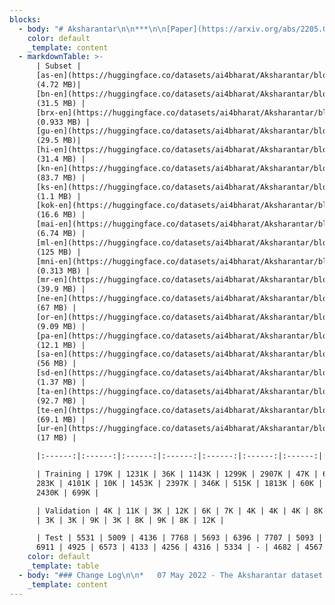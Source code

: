 ```yaml
---
blocks:
  - body: "# Aksharantar\n\n***\n\n[Paper](https://arxiv.org/abs/2205.03018) | [Huggingface](https://huggingface.co/datasets/ai4bharat/Aksharantar/) | [Benchmarking](https://github.com/AI4Bharat/IndicLID#evaluation-results)&#x20;\n\nAksharantar is the largest publicly available transliteration dataset for 21 Indic languages. The corpus has 26M Indic language-English transliteration pairs. Benchmarking result on Aksharantar test set using [IndicXlit](https://ai4bharat.iitm.ac.in/indic-xlit) model can be found [here](https://github.com/AI4Bharat/IndicXlit#evaluation-results).  More details regarding Aksharantar can be in the [paper](https://arxiv.org/abs/2205.03018).\n\n### Downloads\n\n*   The Aksharantar dataset can be downloaded from the\_[Aksharantar Hugging Face repository](https://huggingface.co/datasets/ai4bharat/Aksharantar/tree/main).\n*   Each language-pair corpus in the Aksharantar dataset is split into training, validation and test subsets. Each subset is a JSONL file consisting of individual data instances comprising a unique identifier, native word, English word, transliteration source and a score (if applicable).\n*   Individual language-pair download links are provided in the\_[data split](https://github.com/SushaneP/indicnlp.ai4bharat.org/edit/master/content/pages/aksharantar.md#data-split)\_below.\n\n### Data Split\n\nThe language-wise splits for Aksharantar is shown in the table with total number of word pairs (in millions). Individual download links for each language-pair are as against the hyperlink.\n"
    color: default
    _template: content
  - markdownTable: >-
      | Subset |
      [as-en](https://huggingface.co/datasets/ai4bharat/Aksharantar/blob/main/asm.zip)
      (4.72 MB)|
      [bn-en](https://huggingface.co/datasets/ai4bharat/Aksharantar/blob/main/ben.zip)
      (31.5 MB) |
      [brx-en](https://huggingface.co/datasets/ai4bharat/Aksharantar/blob/main/brx.zip)
      (0.933 MB) |
      [gu-en](https://huggingface.co/datasets/ai4bharat/Aksharantar/blob/main/guj.zip)
      (29.5 MB)|
      [hi-en](https://huggingface.co/datasets/ai4bharat/Aksharantar/blob/main/hin.zip)
      (31.4 MB) |
      [kn-en](https://huggingface.co/datasets/ai4bharat/Aksharantar/blob/main/kan.zip)
      (83.7 MB) |
      [ks-en](https://huggingface.co/datasets/ai4bharat/Aksharantar/blob/main/kas.zip)
      (1.1 MB) |
      [kok-en](https://huggingface.co/datasets/ai4bharat/Aksharantar/blob/main/kok.zip)
      (16.6 MB) |
      [mai-en](https://huggingface.co/datasets/ai4bharat/Aksharantar/blob/main/mai.zip)
      (6.74 MB) |
      [ml-en](https://huggingface.co/datasets/ai4bharat/Aksharantar/blob/main/mal.zip)
      (125 MB) |
      [mni-en](https://huggingface.co/datasets/ai4bharat/Aksharantar/blob/main/mni.zip)
      (0.313 MB) |
      [mr-en](https://huggingface.co/datasets/ai4bharat/Aksharantar/blob/main/mar.zip)
      (39.9 MB) |
      [ne-en](https://huggingface.co/datasets/ai4bharat/Aksharantar/blob/main/nep.zip)
      (67 MB) |
      [or-en](https://huggingface.co/datasets/ai4bharat/Aksharantar/blob/main/ori.zip)
      (9.09 MB) |
      [pa-en](https://huggingface.co/datasets/ai4bharat/Aksharantar/blob/main/pan.zip)
      (12.1 MB) |
      [sa-en](https://huggingface.co/datasets/ai4bharat/Aksharantar/blob/main/san.zip)
      (56 MB) |
      [sd-en](https://huggingface.co/datasets/ai4bharat/Aksharantar/blob/main/sid.zip)
      (1.37 MB) |
      [ta-en](https://huggingface.co/datasets/ai4bharat/Aksharantar/blob/main/tam.zip)
      (92.7 MB) |
      [te-en](https://huggingface.co/datasets/ai4bharat/Aksharantar/blob/main/tel.zip)
      (69.1 MB) |
      [ur-en](https://huggingface.co/datasets/ai4bharat/Aksharantar/blob/main/urd.zip)
      (17 MB) |

      |:------:|:------:|:------:|:------:|:------:|:------:|:------:|:------:|:------:|:------:|:------:|:------:|:------:|:------:|:------:|:------:|:------:|:------:|:------:|:------:|:------:|

      | Training | 179K | 1231K | 36K | 1143K | 1299K | 2907K | 47K | 613K |
      283K | 4101K | 10K | 1453K | 2397K | 346K | 515K | 1813K | 60K | 3231K |
      2430K | 699K |

      | Validation | 4K | 11K | 3K | 12K | 6K | 7K | 4K | 4K | 4K | 8K | 3K | 8K
      | 3K | 3K | 9K | 3K | 8K | 9K | 8K | 12K |

      | Test | 5531 | 5009 | 4136 | 7768 | 5693 | 6396 | 7707 | 5093 | 5512 |
      6911 | 4925 | 6573 | 4133 | 4256 | 4316 | 5334 | - | 4682 | 4567 | 4463 |
    color: default
    _template: table
  - body: "### Change Log\n\n*   07 May 2022 - The Aksharantar dataset is now available for download.\n\n### Contributors\n\n*   Yash Madhani\_([AI4Bharat](https://ai4bharat.org/),\_[IITM](https://www.iitm.ac.in/))\n*   Sushane Parthan\_([AI4Bharat](https://ai4bharat.org/),\_[IITM](https://www.iitm.ac.in/))\n*   Priyanka Bedekar\_([AI4Bharat](https://ai4bharat.org/),\_[IITM](https://www.iitm.ac.in/))\n*   Ruchi Khapra\_([AI4Bharat](https://ai4bharat.org/))\n*   Gokul NC ([AI4Bharat](https://ai4bharat.org/))\n*   Anoop Kunchukuttan\_([AI4Bharat](https://ai4bharat.org/),\_[Microsoft](https://www.microsoft.com/en-in/))\n*   Pratyush Kumar\_([AI4Bharat](https://ai4bharat.org/),\_[IITM](https://www.iitm.ac.in/),\_[Microsoft](https://www.microsoft.com/en-in/))\n*   Mitesh Shantadevi Khapra\_([AI4Bharat](https://ai4bharat.org/),\_[IITM](https://www.iitm.ac.in/))\n\n### Citing\n\nIf you are using any of the resources, please cite the following article:\n\n```\n@misc{madhani2022aksharantar,\n      title={Aksharantar: Towards Building Open Transliteration Tools for the Next Billion Users}, \n      author={Yash Madhani and Sushane Parthan and Priyanka Bedekar and Ruchi Khapra and Anoop Kunchukuttan and Pratyush Kumar and Mitesh Shantadevi Khapra},\n      year={2022},\n      eprint={},\n      archivePrefix={arXiv},\n      primaryClass={cs.CL}\n}\n\n```\n\n### License\n\nThis data is released under the following licensing scheme:\n\n*   Manually collected data: Released under CC-BY license.\n*   Mined dataset (from Samanantar and IndicCorp): Released under CC0 license.\n*   Existing sources: Released under CC0 license.\n\n**CC-BY License**\n\n**CC0 License Statement**\n\n*   We do not own any of the text from which this data has been extracted.\n*   We license the actual packaging of the mined data under the\_[Creative Commons CC0 license (“no rights reserved”)](http://creativecommons.org/publicdomain/zero/1.0).\n*   To the extent possible under law,\_[AI4Bharat](https://indicnlp.ai4bharat.org/aksharantar/)\_has waived all copyright and related or neighboring rights to\_Aksharantar\_manually collected data and existing sources.\n*   This work is published from: India.\n\n### Contact\n\n*   Anoop Kunchukuttan ([anoop.kunchukuttan@gmail.com](mailto:anoop.kunchukuttan@gmail.com))\n*   Mitesh Khapra ([miteshk@cse.iitm.ac.in](mailto:miteshk@cse.iitm.ac.in))\n*   Pratyush Kumar ([pratyush@cse.iitm.ac.in](mailto:pratyush@cse.iitm.ac.in))\n\n## Acknowledgements\n\nWe would like to thank EkStep Foundation for their generous grant which helped in setting up the Centre for AI4Bharat at IIT Madras to support our students, research staff, data and computational requirements. We would like to thank The Ministry of Electronics and Information Technology (NLTM) for its grant to support the creation of datasets and models for Indian languages under its ambitious Bhashini project. We would also like to thank the Centre for Development of Advanced Computing, India (C-DAC) for providing access to the Param Siddhi supercomputer for training our models. Lastly, we would like to thank Microsoft for its grant to create datasets, tools and resources for Indian languages.\n"
    _template: content
---
```


